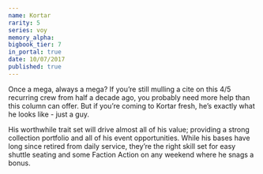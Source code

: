 ```yaml
---
name: Kortar
rarity: 5
series: voy
memory_alpha:
bigbook_tier: 7
in_portal: true
date: 10/07/2017
published: true
---
```


Once a mega, always a mega? If you’re still mulling a cite on this 4/5 recurring crew from half a decade ago, you probably need more help than this column can offer. But if you’re coming to Kortar fresh, he’s exactly what he looks like - just a guy.

His worthwhile trait set will drive almost all of his value; providing a strong collection portfolio and all of his event opportunities. While his bases have long since retired from daily service, they’re the right skill set for easy shuttle seating and some Faction Action on any weekend where he snags a bonus.
